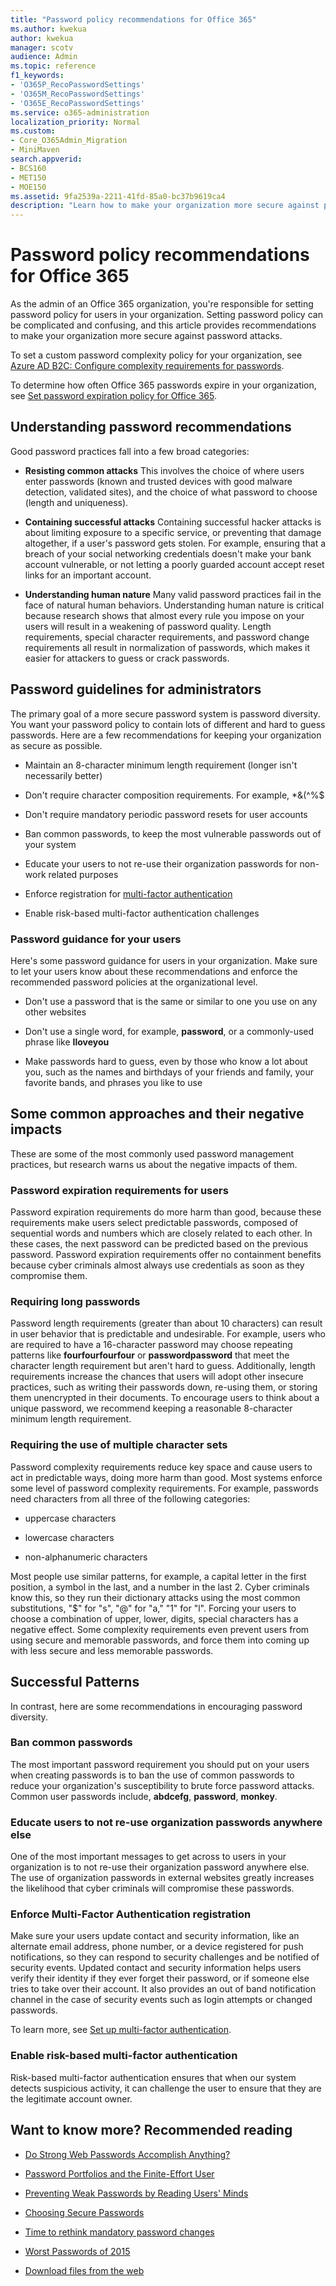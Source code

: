 ```yaml
---
title: "Password policy recommendations for Office 365"
ms.author: kwekua
author: kwekua
manager: scotv
audience: Admin
ms.topic: reference
f1_keywords:
- 'O365P_RecoPasswordSettings'
- 'O365M_RecoPasswordSettings'
- 'O365E_RecoPasswordSettings'
ms.service: o365-administration
localization_priority: Normal
ms.custom:
- Core_O365Admin_Migration
- MiniMaven
search.appverid:
- BCS160
- MET150
- MOE150
ms.assetid: 9fa2539a-2211-41fd-85a0-bc37b9619ca4
description: "Learn how to make your organization more secure against password attacks, and why you should ban common passwords and enable risk-based multi-factor authentication."
---
```


# Password policy recommendations for Office 365
 
As the admin of an Office 365 organization, you're responsible for setting password policy for users in your organization. Setting password policy can be complicated and confusing, and this article provides recommendations to make your organization more secure against password attacks.
  
To set a custom password complexity policy for your organization, see [Azure AD B2C: Configure complexity requirements for passwords](https://go.microsoft.com/fwlink/?linkid=864494).
  
To determine how often Office 365 passwords expire in your organization, see [Set password expiration policy for Office 365](../manage/set-password-expiration-policy.md).
  
## Understanding password recommendations

Good password practices fall into a few broad categories:
  
- **Resisting common attacks** This involves the choice of where users enter passwords (known and trusted devices with good malware detection, validated sites), and the choice of what password to choose (length and uniqueness). 
    
- **Containing successful attacks** Containing successful hacker attacks is about limiting exposure to a specific service, or preventing that damage altogether, if a user's password gets stolen. For example, ensuring that a breach of your social networking credentials doesn't make your bank account vulnerable, or not letting a poorly guarded account accept reset links for an important account. 
    
- **Understanding human nature** Many valid password practices fail in the face of natural human behaviors. Understanding human nature is critical because research shows that almost every rule you impose on your users will result in a weakening of password quality. Length requirements, special character requirements, and password change requirements all result in normalization of passwords, which makes it easier for attackers to guess or crack passwords. 
    
## Password guidelines for administrators

The primary goal of a more secure password system is password diversity. You want your password policy to contain lots of different and hard to guess passwords. Here are a few recommendations for keeping your organization as secure as possible.
  
- Maintain an 8-character minimum length requirement (longer isn't necessarily better)
    
- Don't require character composition requirements. For example, \*&amp;(^%$
    
-  Don't require mandatory periodic password resets for user accounts 
    
- Ban common passwords, to keep the most vulnerable passwords out of your system
    
- Educate your users to not re-use their organization passwords for non-work related purposes
    
- Enforce registration for [multi-factor authentication](../security-and-compliance/set-up-multi-factor-authentication.md)
    
- Enable risk-based multi-factor authentication challenges
    
### Password guidance for your users

Here's some password guidance for users in your organization. Make sure to let your users know about these recommendations and enforce the recommended password policies at the organizational level.
  
- Don't use a password that is the same or similar to one you use on any other websites
    
- Don't use a single word, for example, **password**, or a commonly-used phrase like **Iloveyou**
    
- Make passwords hard to guess, even by those who know a lot about you, such as the names and birthdays of your friends and family, your favorite bands, and phrases you like to use
    
## Some common approaches and their negative impacts

These are some of the most commonly used password management practices, but research warns us about the negative impacts of them.
  
### Password expiration requirements for users

Password expiration requirements do more harm than good, because these requirements make users select predictable passwords, composed of sequential words and numbers which are closely related to each other. In these cases, the next password can be predicted based on the previous password. Password expiration requirements offer no containment benefits because cyber criminals almost always use credentials as soon as they compromise them.
  
### Requiring long passwords

Password length requirements (greater than about 10 characters) can result in user behavior that is predictable and undesirable. For example, users who are required to have a 16-character password may choose repeating patterns like **fourfourfourfour** or **passwordpassword** that meet the character length requirement but aren't hard to guess. Additionally, length requirements increase the chances that users will adopt other insecure practices, such as writing their passwords down, re-using them, or storing them unencrypted in their documents. To encourage users to think about a unique password, we recommend keeping a reasonable 8-character minimum length requirement. 
  
### Requiring the use of multiple character sets

Password complexity requirements reduce key space and cause users to act in predictable ways, doing more harm than good. Most systems enforce some level of password complexity requirements. For example, passwords need characters from all three of the following categories:
  
- uppercase characters
    
- lowercase characters
    
- non-alphanumeric characters
    
Most people use similar patterns, for example, a capital letter in the first position, a symbol in the last, and a number in the last 2. Cyber criminals know this, so they run their dictionary attacks using the most common substitutions, "$" for "s", "@" for "a," "1" for "l". Forcing your users to choose a combination of upper, lower, digits, special characters has a negative effect. Some complexity requirements even prevent users from using secure and memorable passwords, and force them into coming up with less secure and less memorable passwords.
  
## Successful Patterns

In contrast, here are some recommendations in encouraging password diversity.
  
### Ban common passwords

The most important password requirement you should put on your users when creating passwords is to ban the use of common passwords to reduce your organization's susceptibility to brute force password attacks. Common user passwords include, **abdcefg**, **password**, **monkey**.
  
### Educate users to not re-use organization passwords anywhere else

One of the most important messages to get across to users in your organization is to not re-use their organization password anywhere else. The use of organization passwords in external websites greatly increases the likelihood that cyber criminals will compromise these passwords.
  
### Enforce Multi-Factor Authentication registration

Make sure your users update contact and security information, like an alternate email address, phone number, or a device registered for push notifications, so they can respond to security challenges and be notified of security events. Updated contact and security information helps users verify their identity if they ever forget their password, or if someone else tries to take over their account. It also provides an out of band notification channel in the case of security events such as login attempts or changed passwords. 
  
To learn more, see [Set up multi-factor authentication](../security-and-compliance/set-up-multi-factor-authentication.md).
  
### Enable risk-based multi-factor authentication

Risk-based multi-factor authentication ensures that when our system detects suspicious activity, it can challenge the user to ensure that they are the legitimate account owner. 
  
## Want to know more? Recommended reading

- [Do Strong Web Passwords Accomplish Anything?](https://go.microsoft.com/fwlink/?LinkID=861008)
    
- [Password Portfolios and the Finite-Effort User](https://go.microsoft.com/fwlink/?LinkID=861014)
    
- [Preventing Weak Passwords by Reading Users' Minds](https://go.microsoft.com/fwlink/?LinkID=861015)
    
- [Choosing Secure Passwords](https://go.microsoft.com/fwlink/?LinkID=861016)
    
- [Time to rethink mandatory password changes](https://go.microsoft.com/fwlink/?LinkID=861018)
    
- [Worst Passwords of 2015](https://go.microsoft.com/fwlink/?LinkID=861020)
    
- [Download files from the web](https://go.microsoft.com/fwlink/?LinkID=861029)
    

